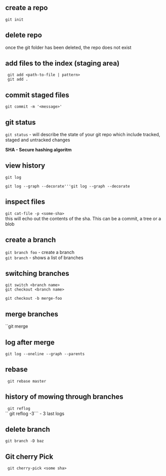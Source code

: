 ## create a repo
```git init```

## delete repo
once the git folder has been deleted, the repo does not exist

## add files to the index (staging area)
``` git add <path-to-file | pattern>```    
``` git add .```

## commit staged files
```git commit -m '<message>'```

## git status
```git status``` - will describe the state of your git repo which include tracked, staged and untracked changes

**SHA - Secure hashing algoritm**

## view history
```git log```

```git log --graph --decorate'''git log --graph --decorate```

## inspect files
``git cat-file -p <some-sha>``   
this will echo out the contents of the sha. This can be a commit, a tree or a blob 

## create a branch
``git branch foo`` - create a branch     
``git branch`` - shows a list of branches

## switching branches
```
git switch <branch name>   
git checkout <branch name>   
```
``git checkout -b merge-foo``

## merge branches
``git merge <branchname>

## log after merge 
``git log --oneline --graph --parents``

## rebase 
``` git rebase master```

## history of mowing through branches 
``` git reflog```   
`` git reflog -3``` - 3 last logs

## delete branch 
```git branch -D baz ```

## Git cherry Pick
``` git cherry-pick <some sha>```
